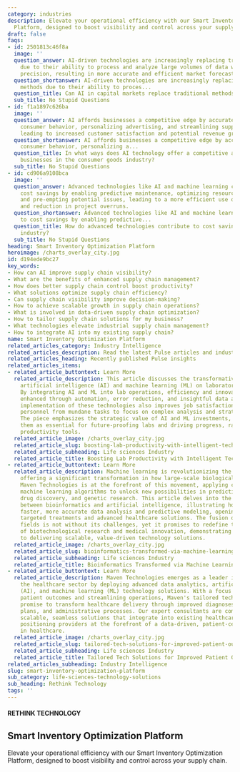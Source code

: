 ```yaml
---
category: industries
description: Elevate your operational efficiency with our Smart Inventory Optimization
  Platform, designed to boost visibility and control across your supply chain.
draft: false
faqs:
- id: 2501813c46f8a
  image: ''
  question_answer: AI-driven technologies are increasingly replacing traditional methods
    due to their ability to process and analyze large volumes of data with greater
    precision, resulting in more accurate and efficient market forecasts.
  question_shortanswer: AI-driven technologies are increasingly replacing traditional
    methods due to their ability to proces...
  question_title: Can AI in capital markets replace traditional methods of data analysis?
  sub_title: No Stupid Questions
- id: f1a1897c626ba
  image: ''
  question_answer: AI affords businesses a competitive edge by accurately predicting
    consumer behavior, personalizing advertising, and streamlining supply chains,
    leading to increased customer satisfaction and potential revenue growth.
  question_shortanswer: AI affords businesses a competitive edge by accurately predicting
    consumer behavior, personalizing a...
  question_title: In what ways does AI technology offer a competitive advantage for
    businesses in the consumer goods industry?
  sub_title: No Stupid Questions
- id: cd906a9108bca
  image: ''
  question_answer: Advanced technologies like AI and machine learning contribute to
    cost savings by enabling predictive maintenance, optimizing resource allocation,
    and pre-empting potential issues, leading to a more efficient use of resources
    and reduction in project overruns.
  question_shortanswer: Advanced technologies like AI and machine learning contribute
    to cost savings by enabling predictive...
  question_title: How do advanced technologies contribute to cost savings in the construction
    industry?
  sub_title: No Stupid Questions
heading: Smart Inventory Optimization Platform
heroimage: /charts_overlay_city.jpg
id: d194ede9bc27
key_words:
- How can AI improve supply chain visibility?
- What are the benefits of enhanced supply chain management?
- How does better supply chain control boost productivity?
- What solutions optimize supply chain efficiency?
- Can supply chain visibility improve decision-making?
- How to achieve scalable growth in supply chain operations?
- What is involved in data-driven supply chain optimization?
- How to tailor supply chain solutions for my business?
- What technologies elevate industrial supply chain management?
- How to integrate AI into my existing supply chain?
name: Smart Inventory Optimization Platform
related_articles_category: Industry Intelligence
related_articles_description: Read the latest Pulse articles and industry insights.
related_articles_heading: Recently published Pulse insights
related_articles_items:
- related_article_buttontext: Learn More
  related_article_description: This article discusses the transformative impact of
    artificial intelligence (AI) and machine learning (ML) on laboratory productivity.
    By integrating AI and ML into lab operations, efficiency and innovation are greatly
    enhanced through automation, error reduction, and insightful data analysis. The
    implementation of these technologies also improves job satisfaction by freeing
    personnel from mundane tasks to focus on complex analysis and strategic initiatives.
    The piece emphasizes the strategic value of AI and ML investments, portraying
    them as essential for future-proofing labs and driving progress, rather than mere
    productivity tools.
  related_article_image: /charts_overlay_city.jpg
  related_article_slug: boosting-lab-productivity-with-intelligent-tech-aids
  related_article_subheading: Life sciences Industry
  related_article_title: Boosting Lab Productivity with Intelligent Tech Aids
- related_article_buttontext: Learn More
  related_article_description: Machine learning is revolutionizing the field of bioinformatics,
    offering a significant transformation in how large-scale biological data is interpreted.
    Maven Technologies is at the forefront of this movement, applying cutting-edge
    machine learning algorithms to unlock new possibilities in predictive medicine,
    drug discovery, and genetic research. This article delves into the symbiotic relationship
    between bioinformatics and artificial intelligence, illustrating how it facilitates
    faster, more accurate data analysis and predictive modeling, opening doors to
    targeted treatments and advanced healthcare solutions. The fusion of these two
    fields is not without its challenges, yet it promises to redefine the landscape
    of biotechnological research and medical innovation, demonstrating Maven's commitment
    to delivering scalable, value-driven technology solutions.
  related_article_image: /charts_overlay_city.jpg
  related_article_slug: bioinformatics-transformed-via-machine-learning
  related_article_subheading: Life sciences Industry
  related_article_title: Bioinformatics Transformed via Machine Learning
- related_article_buttontext: Learn More
  related_article_description: Maven Technologies emerges as a leader in revolutionizing
    the healthcare sector by deploying advanced data analytics, artificial intelligence
    (AI), and machine learning (ML) technology solutions. With a focus on enhancing
    patient outcomes and streamlining operations, Maven's tailored technology integrations
    promise to transform healthcare delivery through improved diagnoses, treatment
    plans, and administrative processes. Our expert consultants are committed to delivering
    scalable, seamless solutions that integrate into existing healthcare systems,
    positioning providers at the forefront of a data-driven, patient-centered future
    in healthcare.
  related_article_image: /charts_overlay_city.jpg
  related_article_slug: tailored-tech-solutions-for-improved-patient-outcomes
  related_article_subheading: Life sciences Industry
  related_article_title: Tailored Tech Solutions for Improved Patient Outcomes
related_articles_subheading: Industry Intelligence
slug: smart-inventory-optimization-platform
sub_category: life-sciences-technology-solutions
sub_heading: Rethink Technology
tags: ''
---
```


#### RETHINK TECHNOLOGY
## Smart Inventory Optimization Platform
Elevate your operational efficiency with our Smart Inventory Optimization Platform, designed to boost visibility and control across your supply chain.